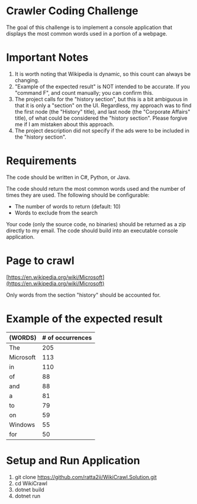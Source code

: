 # Crawler Coding Challenge

The goal of this challenge is to implement a console application that displays the most common words used in a portion of a webpage.

# Important Notes

1. It is worth noting that Wikipedia is dynamic, so this count can always be changing.
2. "Example of the expected result" is NOT intended to be accurate. If you "command F", and count manually; you can confirm this. 
3. The project calls for the "history section", but this is a bit ambiguous in that it is only a "section" on the UI. Regardless,
    my approach was to find the first node (the "History" title), and last node (the "Corporate Affairs" title), of what could be
    considered the "history section". Please forgive me if I am mistaken about this approach.
4. The project description did not specify if the ads were to be included in the "history section".

# Requirements

The code should be written in C#, Python, or Java.

The code should return the most common words used and the number of times they are used. The following should be configurable:

- The number of words to return (default: 10)
- Words to exclude from the search

Your code (only the source code, no binaries) should be returned as a zip directly to my email. The code should build into an executable console application.

# Page to crawl

[https://en.wikipedia.org/wiki/Microsoft](https://en.wikipedia.org/wiki/Microsoft)

Only words from the section &quot;history&quot; should be accounted for.

# Example of the expected result

| (WORDS) | # of occurrences |
| --- | --- |
| The | 205 |
| Microsoft | 113 |
| in | 110 |
| of | 88 |
| and | 88 |
| a | 81 |
| to | 79 |
| on | 59 |
| Windows | 55 |
| for | 50 |

# Setup and Run Application
1. git clone https://github.com/ratta2ii/WikiCrawl.Solution.git
2. cd WikiCrawl
3. dotnet build
4. dotnet run